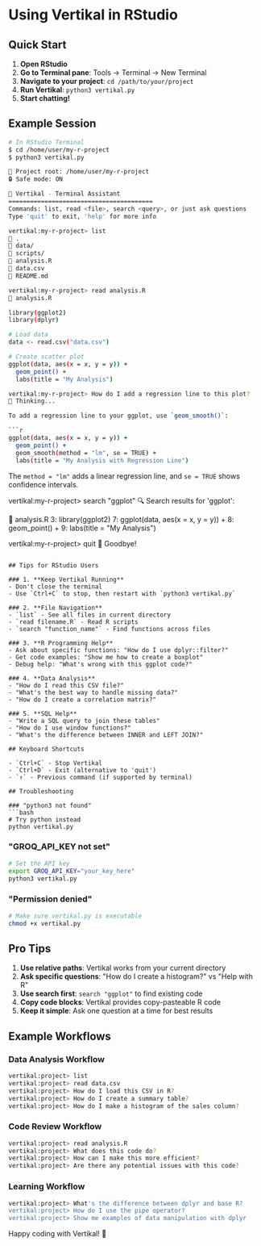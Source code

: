 # Using Vertikal in RStudio

## Quick Start

1. **Open RStudio**
2. **Go to Terminal pane**: Tools → Terminal → New Terminal
3. **Navigate to your project**: `cd /path/to/your/project`
4. **Run Vertikal**: `python3 vertikal.py`
5. **Start chatting!**

## Example Session

```bash
# In RStudio Terminal
$ cd /home/user/my-r-project
$ python3 vertikal.py

📁 Project root: /home/user/my-r-project
🔒 Safe mode: ON

🤖 Vertikal - Terminal Assistant
========================================
Commands: list, read <file>, search <query>, or just ask questions
Type 'quit' to exit, 'help' for more info

vertikal:my-r-project> list
📂 .
📁 data/
📁 scripts/
📄 analysis.R
📄 data.csv
📄 README.md

vertikal:my-r-project> read analysis.R
📄 analysis.R

library(ggplot2)
library(dplyr)

# Load data
data <- read.csv("data.csv")

# Create scatter plot
ggplot(data, aes(x = x, y = y)) +
  geom_point() +
  labs(title = "My Analysis")

vertikal:my-r-project> How do I add a regression line to this plot?
🤔 Thinking...

To add a regression line to your ggplot, use `geom_smooth()`:

```r
ggplot(data, aes(x = x, y = y)) +
  geom_point() +
  geom_smooth(method = "lm", se = TRUE) +
  labs(title = "My Analysis with Regression Line")
```

The `method = "lm"` adds a linear regression line, and `se = TRUE` shows confidence intervals.

vertikal:my-r-project> search "ggplot"
🔍 Search results for 'ggplot':

📄 analysis.R
  3: library(ggplot2)
  7: ggplot(data, aes(x = x, y = y)) +
  8:   geom_point() +
  9:   labs(title = "My Analysis")

vertikal:my-r-project> quit
👋 Goodbye!
```

## Tips for RStudio Users

### 1. **Keep Vertikal Running**
- Don't close the terminal
- Use `Ctrl+C` to stop, then restart with `python3 vertikal.py`

### 2. **File Navigation**
- `list` - See all files in current directory
- `read filename.R` - Read R scripts
- `search "function_name"` - Find functions across files

### 3. **R Programming Help**
- Ask about specific functions: "How do I use dplyr::filter?"
- Get code examples: "Show me how to create a boxplot"
- Debug help: "What's wrong with this ggplot code?"

### 4. **Data Analysis**
- "How do I read this CSV file?"
- "What's the best way to handle missing data?"
- "How do I create a correlation matrix?"

### 5. **SQL Help**
- "Write a SQL query to join these tables"
- "How do I use window functions?"
- "What's the difference between INNER and LEFT JOIN?"

## Keyboard Shortcuts

- `Ctrl+C` - Stop Vertikal
- `Ctrl+D` - Exit (alternative to 'quit')
- `↑` - Previous command (if supported by terminal)

## Troubleshooting

### "python3 not found"
```bash
# Try python instead
python vertikal.py
```

### "GROQ_API_KEY not set"
```bash
# Set the API key
export GROQ_API_KEY="your_key_here"
python3 vertikal.py
```

### "Permission denied"
```bash
# Make sure vertikal.py is executable
chmod +x vertikal.py
```

## Pro Tips

1. **Use relative paths**: Vertikal works from your current directory
2. **Ask specific questions**: "How do I create a histogram?" vs "Help with R"
3. **Use search first**: `search "ggplot"` to find existing code
4. **Copy code blocks**: Vertikal provides copy-pasteable R code
5. **Keep it simple**: Ask one question at a time for best results

## Example Workflows

### Data Analysis Workflow
```bash
vertikal:project> list
vertikal:project> read data.csv
vertikal:project> How do I load this CSV in R?
vertikal:project> How do I create a summary table?
vertikal:project> How do I make a histogram of the sales column?
```

### Code Review Workflow
```bash
vertikal:project> read analysis.R
vertikal:project> What does this code do?
vertikal:project> How can I make this more efficient?
vertikal:project> Are there any potential issues with this code?
```

### Learning Workflow
```bash
vertikal:project> What's the difference between dplyr and base R?
vertikal:project> How do I use the pipe operator?
vertikal:project> Show me examples of data manipulation with dplyr
```

Happy coding with Vertikal! 🤖
